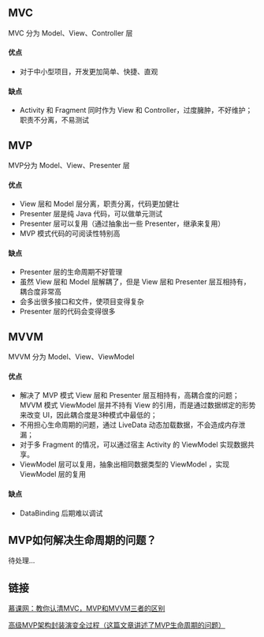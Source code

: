 ## MVC
MVC 分为 Model、View、Controller 层

#### 优点

- 对于中小型项目，开发更加简单、快捷、直观

#### 缺点
- Activity 和 Fragment 同时作为 View 和 Controller，过度臃肿，不好维护；职责不分离，不易测试


## MVP
MVP分为 Model、View、Presenter 层

#### 优点
- View 层和 Model 层分离，职责分离，代码更加健壮
- Presenter 层是纯 Java 代码，可以做单元测试
- Presenter 层可以复用（通过抽象出一些 Presenter，继承来复用）
- MVP 模式代码的可阅读性特别高

#### 缺点
- Presenter 层的生命周期不好管理
- 虽然 View 层和 Model 层解耦了，但是 View 层和 Presenter 层互相持有，耦合度非常高
- 会多出很多接口和文件，使项目变得复杂
- Presenter 层的代码会变得很多

## MVVM

MVVM 分为 Model、View、ViewModel

#### 优点
- 解决了 MVP 模式 View 层和 Presenter 层互相持有，高耦合度的问题；MVVM 模式 ViewModel 层并不持有 View 的引用，而是通过数据绑定的形势来改变 UI，因此耦合度是3种模式中最低的；
- 不用担心生命周期的问题，通过 LiveData 动态加载数据，不会造成内存泄漏；
- 对于多 Fragment 的情况，可以通过宿主 Activity 的 ViewModel 实现数据共享。
- ViewModel 层可以复用，抽象出相同数据类型的 ViewModel ，实现 ViewModel 层的复用

#### 缺点

- DataBinding 后期难以调试

## MVP如何解决生命周期的问题？
待处理...

## 链接

[慕课网：教你认清MVC，MVP和MVVM三者的区别](http://www.imooc.com/article/254232)

[高级MVP架构封装演变全过程（这篇文章讲述了MVP生命周期的问题）](http://www.androidchina.net/7961.html)
